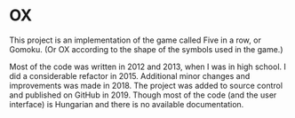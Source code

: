 # OX

This project is an implementation of the game called Five in a row, or Gomoku. (Or OX according to the shape of the symbols used in the game.)

Most of the code was written in 2012 and 2013, when I was in high school. I did a considerable refactor in 2015. Additional minor changes and improvements was made in 2018.
The project was added to source control and published on GitHub in 2019. Though most of the code (and the user interface) is Hungarian and there is no available documentation.
